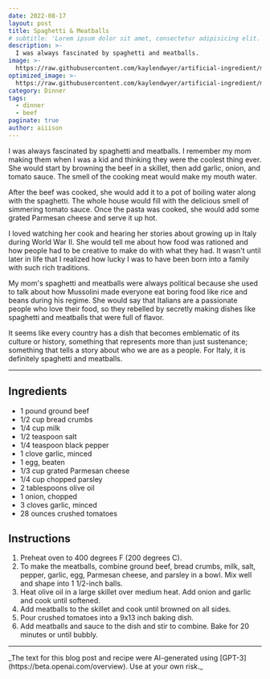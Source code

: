 ```yaml
---
date: 2022-08-17
layout: post
title: Spaghetti & Meatballs
# subtitle: 'Lorem ipsum dolor sit amet, consectetur adipisicing elit.'
description: >-
  I was always fascinated by spaghetti and meatballs.
image: >-
  https://raw.githubusercontent.com/kaylendwyer/artificial-ingredient/master/assets/img/uploads/dalle-spaghetti-full.png
optimized_image: >-
  https://raw.githubusercontent.com/kaylendwyer/artificial-ingredient/master/assets/img/uploads/dalle-spaghetti-thumbnail.png
category: Dinner
tags:
  - dinner
  - beef
paginate: true
author: aiiison
---
```


I was always fascinated by spaghetti and meatballs. I remember my mom making them when I was a kid and thinking they were the coolest thing ever. She would start by browning the beef in a skillet, then add garlic, onion, and tomato sauce. The smell of the cooking meat would make my mouth water.

After the beef was cooked, she would add it to a pot of boiling water along with the spaghetti. The whole house would fill with the delicious smell of simmering tomato sauce. Once the pasta was cooked, she would add some grated Parmesan cheese and serve it up hot.

I loved watching her cook and hearing her stories about growing up in Italy during World War II. She would tell me about how food was rationed and how people had to be creative to make do with what they had. It wasn't until later in life that I realized how lucky I was to have been born into a family with such rich traditions.

My mom's spaghetti and meatballs were always political because she used to talk about how Mussolini made everyone eat boring food like rice and beans during his regime. She would say that Italians are a passionate people who love their food, so they rebelled by secretly making dishes like spaghetti and meatballs that were full of flavor.

It seems like every country has a dish that becomes emblematic of its culture or history, something that represents more than just sustenance; something that tells a story about who we are as a people. For Italy, it is definitely spaghetti and meatballs.

<hr>

## Ingredients
- 1 pound ground beef
- 1/2 cup bread crumbs
- 1/4 cup milk
- 1/2 teaspoon salt
- 1/4 teaspoon black pepper
- 1 clove garlic, minced
- 1 egg, beaten
- 1/3 cup grated Parmesan cheese
- 1/4 cup chopped parsley 
- 2 tablespoons olive oil 
- 1 onion, chopped 
- 3 cloves garlic, minced 
- 28 ounces crushed tomatoes 

## Instructions
1. Preheat oven to 400 degrees F (200 degrees C). 
2. To make the meatballs, combine ground beef, bread crumbs, milk, salt, pepper, garlic, egg, Parmesan cheese, and parsley in a bowl. Mix well and shape into 1 1/2-inch balls. 
3. Heat olive oil in a large skillet over medium heat. Add onion and garlic and cook until softened. 
3. Add meatballs to the skillet and cook until browned on all sides. 
4. Pour crushed tomatoes into a 9x13 inch baking dish. 
5. Add meatballs and sauce to the dish and stir to combine. Bake for 20 minutes or until bubbly.

<hr>
_The text for this blog post and recipe were AI-generated using [GPT-3](https://beta.openai.com/overview). Use at your own risk._
